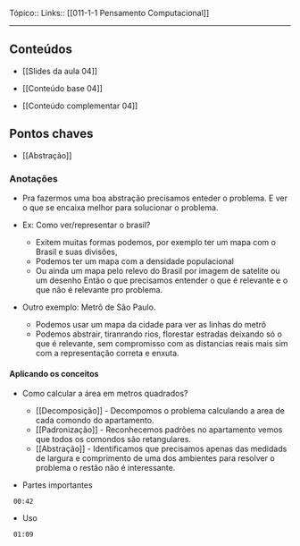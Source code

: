 Tópico::
Links:: [[011-1-1 Pensamento Computacional]]

---
## Conteúdos


- [[Slides da aula 04]]

- [[Conteúdo base 04]] 

- [[Conteúdo complementar 04]]

## Pontos chaves

- [[Abstração]]

### Anotações

- Pra fazermos uma boa abstração precisamos enteder o problema. E ver o que se encaixa melhor para solucionar o problema.
- Ex: Como ver/representar o brasil?
	- Exitem muitas formas podemos, por exemplo ter um mapa com o Brasil e suas divisões,  
	- Podemos ter um mapa com a densidade populacional
	- Ou ainda um mapa pelo relevo do Brasil por imagem de satelite ou um desenho
Então o que precisamos entender o que é relevante e o que não é relevante pro problema.

- Outro exemplo: Metrô de São Paulo.
	- Podemos usar um mapa da cidade para ver as linhas do metrô
	- Podemos abstrair, tiranrando rios, florestar estradas deixando só o que é relevante, sem compromisso com as distancias reais mais sim com a representação correta e enxuta.

#### Aplicando os conceitos

- Como calcular a área em metros quadrados?
	- [[Decomposição]] -  Decompomos o problema calculando a area de cada comondo do apartamento.
	- [[Padronização]] -  Reconhecemos padrões no apartamento vemos que todos os comondos são retangulares.
	- [[Abstração]] - Identificamos que precisamos apenas das medidads de largura e comprimento de uma dos ambientes para resolver o problema o restão não é interessante.

- Partes importantes
```timestamp 
 00:42
 ```

- Uso
```timestamp 
 01:09
 ```

